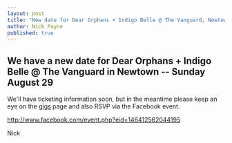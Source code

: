```yaml
---
layout: post
title: "New date for Dear Orphans + Indigo Belle @ The Vanguard, Newtown -- Sunday August 29"
author: Nick Payne
published: true
---
```



## We have a new date for Dear Orphans + Indigo Belle @ The Vanguard in Newtown -- Sunday August 29

<p>We'll have ticketing information soon, but in the meantime please keep an eye on the <a title="Gigs" href="{{ site.baseurl }}/gigs/">gigs</a> page and also RSVP via the Facebook event.</p>
<p><a title="Dear Orphans + Indigo Belle - Facebook event" href="http://www.facebook.com/event.php?eid=146412562044195" target="_blank">http://www.facebook.com/event.php?eid=146412562044195</a></p>
<p>Nick</p>

